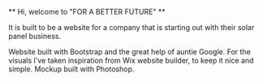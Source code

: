 ** Hi, welcome to "FOR A BETTER FUTURE" **

It is built to be a website for a company that is starting out with their solar panel business. 


Website built with Bootstrap and the great help of auntie Google.
For the visuals I've taken inspiration from Wix website builder, to keep it nice and simple.
Mockup built with Photoshop.
